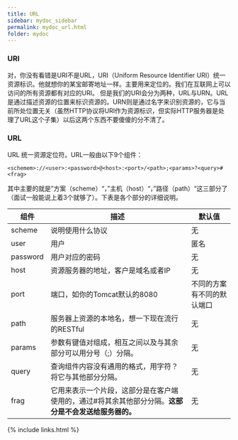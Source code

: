 ```yaml
---
title: URL
sidebar: mydoc_sidebar
permalink: mydoc_url.html
folder: mydoc
---
```


### URI

对，你没有看错是URI不是URL，URI（Uniform Resource Identifier URI）统一资源标识。他就想你的某宝邮寄地址一样。主要用来定位的。我们在互联网上可以访问的所有资源都有对应的URI。
但是我们的URI会分为两种，URL与URN。URL是通过描述资源的位置来标识资源的。URN则是通过名字来识别资源的，它与当前所处位置无关（虽然HTTP协议将URI作为资源标识，但实际HTTP服务器是处理了URL这个子集）以后这两个东西不要傻傻的分不清了。

### URL
 URL 统一资源定位符。URL一般由以下9个组件：
 ```
 <schemem>://<user>:<password>@<host>:<port>/<path>;<params>?<query>#<frag>
 ```
 其中主要的就是”方案（scheme）“，”主机（host）“，”路径（path）“这三部分了（面试一般能说上着3个就够了）。下表是各个部分的详细说明。

组件|描述|默认值
-- |--  |--
scheme|说明使用什么协议|无
user|用户|匿名
password|用户对应的密码|无
host|资源服务器的地址，客户是域名或者IP|无
port|端口，如你的Tomcat默认的8080|不同的方案有不同的默认端口
path|服务器上资源的本地名，想一下现在流行的RESTful|无
params|参数有键值对组成，相互之间以及与其余部分可以用分号（;）分隔。|无
query|查询组件内容没有通用的格式，用字符？将它与其他部分分隔。|无
frag|它用来表示一个片段，这部分是在客户端使用的，通过#将其余其他部分分隔。**这部分是不会发送给服务器的。**|无







{% include links.html %}
